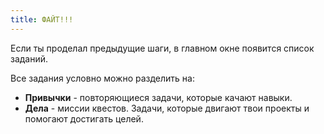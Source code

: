 ```yaml
---
title: ФАЙТ!!!
---
```


Если ты проделал предыдущие шаги, в главном окне появится список заданий.

Все задания условно можно разделить на:

- **Привычки** - повторяющиеся задачи, которые качают навыки.
- **Дела** - миссии квестов. Задачи, которые двигают твои проекты и помогают достигать целей.